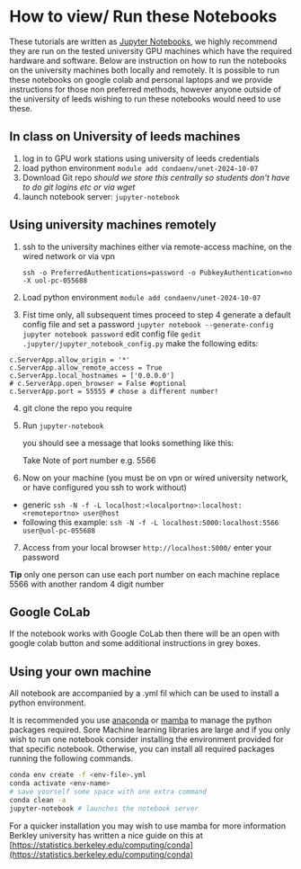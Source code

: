 # How to view/ Run these Notebooks

These tutorials are written as [Jupyter Notebooks](https://jupyter-notebook.readthedocs.io/en/stable/), we highly recommend they are run on the tested university GPU machines which have the required hardware and software. Below are instruction on how to run the notebooks on the university machines both locally and remotely. It is possible to run these notebooks on google colab and personal laptops and we provide instructions for those non preferred methods, however anyone outside of the university of leeds wishing to run these notebooks would need to use these. 

## In class on University of leeds machines

1. log in to GPU work stations using university of leeds credentials
2. load python environment `module add condaenv/unet-2024-10-07`
3. Download Git repo *should we store this centrally so students don't have to do git logins etc or via wget*
4. launch notebook server: `jupyter-notebook`

## Using university machines remotely

1. ssh to the university machines either via remote-access machine, on the wired network or via vpn
   
    `ssh -o PreferredAuthentications=password -o PubkeyAuthentication=no  -X uol-pc-055688`
2. Load python environment `module add condaenv/unet-2024-10-07`
3. Fist time only, all subsequent times proceed to step 4
    generate a default config file and set a password
    `jupyter notebook --generate-config`
    `jupyter notebook password`
    edit config file
    `gedit .jupyter/jupyter_notebook_config.py`
    make the following edits:

```
c.ServerApp.allow_origin = '*'
c.ServerApp.allow_remote_access = True
c.ServerApp.local_hostnames = ['0.0.0.0']
# c.ServerApp.open_browser = False #optional
c.ServerApp.port = 55555 # chose a different number!
```

4. git clone the repo you require
5. Run `jupyter-notebook`
   
    you should see a message that looks something like this:

   Take Note of port number e.g. 5566
   
6. Now on your machine (you must be on vpn or wired university network, or have configured you ssh to work without)
  * generic    `ssh -N -f -L localhost:<localportno>:localhost:<remoteportno> user@host`
  * following this example:
     `ssh -N -f -L localhost:5000:localhost:5566 user@uol-pc-055688`
7. Access from your local browser `http://localhost:5000/` enter your password

**Tip** only one person can use each port number on each machine replace 5566 with another random 4 digit number 

## Google CoLab

If the notebook works with Google CoLab then there will be an open with google colab button and some additional instructions in grey boxes.

## Using your own machine

All notebook are accompanied by a .yml fil which can be used to install a python environment.

It is recommended you use [anaconda](https://docs.anaconda.com/anaconda/install/) or [mamba](https://mamba.readthedocs.io/en/latest/installation/mamba-installation.html) to manage the python packages required. Sore Machine learning libraries are large and if you only wish to run one notebook consider installing the environment provided for that specific notebook. Otherwise, you can install all required packages running the following commands.  

```bash
conda env create -f <env-file>.yml
conda activate <env-name>
# save yourself some space with one extra command
conda clean -a
jupyter-notebook # launches the notebook server
```

For a quicker installation you may wish to use mamba for more information Berkley university has written a nice guide on this at [https://statistics.berkeley.edu/computing/conda](https://statistics.berkeley.edu/computing/conda)
